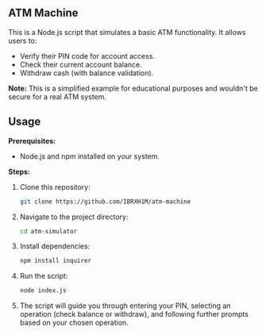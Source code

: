 ##  ATM Machine

This is a Node.js script that simulates a basic ATM functionality. It allows users to:

* Verify their PIN code for account access.
* Check their current account balance.
* Withdraw cash (with balance validation).

**Note:** This is a simplified example for educational purposes and wouldn't be secure for a real ATM system. 

## Usage

**Prerequisites:**

* Node.js and npm installed on your system.

**Steps:**

1. Clone this repository:

   ```bash
   git clone https://github.com/IBRXH1M/atm-machine
   ```

2. Navigate to the project directory:

   ```bash
   cd atm-simulator
   ```

3. Install dependencies:

   ```bash
   npm install inquirer
   ``` 

4. Run the script:

   ```bash
   node index.js
   ```

5. The script will guide you through entering your PIN, selecting an operation (check balance or withdraw), and following further prompts based on your chosen operation.
